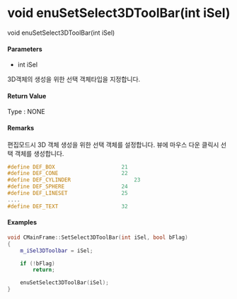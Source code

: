 # void enuSetSelect3DToolBar\(int iSel\)

void enuSetSelect3DToolBar\(int iSel\)

#### Parameters

* int iSel

3D객체의 생성을 위한 선택 객체타입을 지정합니다.

#### Return Value

Type : NONE

#### Remarks

편집모드시 3D 객체 생성을 위한 선택 객체를 설정합니다. 뷰에 마우스 다운 클릭시 선택 객체를 생성합니다.

```cpp
#define DEF_BOX						21
#define DEF_CONE					22
#define DEF_CYLINDER					23
#define DEF_SPHERE					24
#define DEF_LINESET					25
....
#define DEF_TEXT					32
```

#### Examples

```cpp
void CMainFrame::SetSelect3DToolBar(int iSel, bool bFlag)
{
	m_iSel3DToolbar = iSel;

	if (!bFlag)
		return;

	enuSetSelect3DToolBar(iSel);
}
```



